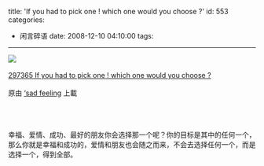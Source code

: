 title: 'If you had to pick one ! which one would you choose ?'
id: 553
categories:
  - 闲言碎语
date: 2008-12-10 04:10:00
tags:
---

[![](http://m2.img.libdd.com/farm5/2012/0821/17/185452DF607264A316A4265785422429DF7BE45EF698_171_240.JPEG)</img>](http://www.flickr.com/photos/sadfeeling/3087339142/ "photo sharing")
</br>
</br><span>[297365 If you had to pick one ! which one would you choose ?](http://www.flickr.com/photos/sadfeeling/3087339142/)
</br>
</br>原由 [‘sad feeling](http://www.flickr.com/people/sadfeeling/) 上載
</br></span>
</br>
</br>
</br>

幸福、爱情、成功、最好的朋友你会选择那一个呢？你的目标是其中的任何一个，那么你就是幸福和成功的，爱情和朋友也会随之而来，不会去选择任何一个，而是选择一个，得到全部。